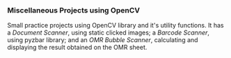 ### Miscellaneous Projects using OpenCV

Small practice projects using OpenCV library and it's utility functions. It has a *Document Scanner*, using static clicked images; a *Barcode Scanner*, using pyzbar library; and an *OMR Bubble Scanner*, calculating and displaying the result obtained on the OMR sheet.

